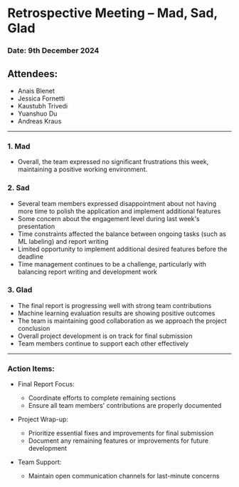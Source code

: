 # Retrospective Meeting – Mad, Sad, Glad

### Date: 9th December 2024

## Attendees:
- Anais Blenet
- Jessica Fornetti
- Kaustubh Trivedi
- Yuanshuo Du
- Andreas Kraus


---

### 1. Mad
- Overall, the team expressed no significant frustrations this week, maintaining a positive working environment.

### 2. Sad
- Several team members expressed disappointment about not having more time to polish the application and implement additional features
- Some concern about the engagement level during last week's presentation
- Time constraints affected the balance between ongoing tasks (such as ML labeling) and report writing
- Limited opportunity to implement additional desired features before the deadline
- Time management continues to be a challenge, particularly with balancing report writing and development work

### 3. Glad
- The final report is progressing well with strong team contributions
- Machine learning evaluation results are showing positive outcomes
- The team is maintaining good collaboration as we approach the project conclusion
- Overall project development is on track for final submission
- Team members continue to support each other effectively

---

### Action Items:
- Final Report Focus:
  - Coordinate efforts to complete remaining sections
  - Ensure all team members' contributions are properly documented

- Project Wrap-up:
  - Prioritize essential fixes and improvements for final submission
  - Document any remaining features or improvements for future development

- Team Support:
  - Maintain open communication channels for last-minute concerns